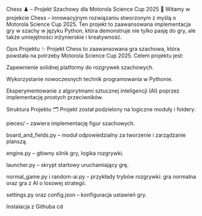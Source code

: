 Chess ♟️ – Projekt Szachowy dla Motorola Science Cup 2025 🚀
Witamy w projekcie Chess – innowacyjnym rozwiązaniu stworzonym z myślą o Motorola Science Cup 2025. Ten projekt to zaawansowana implementacja gry w szachy w języku Python, która demonstruje nie tylko pasję do gry, ale także umiejętności inżynierskie i kreatywność.




Opis Projektu ✨
Projekt Chess to zaawansowana gra szachowa, która powstała na potrzeby Motorola Science Cup 2025. Celem projektu jest:

Zapewnienie solidnej platformy do rozgrywek szachowych.

Wykorzystanie nowoczesnych technik programowania w Pythonie.

Eksperymentowanie z algorytmami sztucznej inteligencji (AI) poprzez implementację prostych przeciwników.

Struktura Projektu 🗂️
Projekt został podzielony na logiczne moduły i foldery:

pieces/ – zawiera implementację figur szachowych.

board_and_fields.py – moduł odpowiedzialny za tworzenie i zarządzanie planszą.

engine.py – główny silnik gry, logika rozgrywki.

launcher.py – skrypt startowy uruchamiający grę.

normal_game.py i random-ai.py – przykłady trybów rozgrywki: gra normalna oraz gra z AI o losowej strategii.

settings.py oraz config.json – konfiguracja ustawień gry.


Instalacja z Githuba 
cd 

